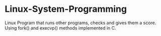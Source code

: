 # Linux-System-Programming
Linux Program that runs other programs, checks and gives them a score.
Using fork() and execvp() methods implemented in C.
